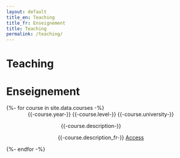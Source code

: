 ```yaml
---
layout: default
title_en: Teaching
title_fr: Enseignement
title: Teaching
permalink: /teaching/
---
```



<div class="row" id="blog-posts-container">
    <div class="col-lg-11 offset-md-1">
        <div class="card">
            <h1 class="card-title" lang='en'> Teaching </h1>
            <h1 class="card-title" lang='fr'> Enseignement </h1>
            {%- for course in site.data.courses -%}
            <div class="card">
                <div class="row" style="text-align: center">
                    <div class="col-lg-2" style="display: inline-block">
                        {{-course.year-}}
                    </div>
                    <div class="col-lg-3" style="display: inline-block">
                        {{-course.level-}}
                    </div>
                    <div class="col-lg-3" style="display: inline-block">
                        {{-course.university-}}
                    </div>
                    <div class="col-lg-3" style="display: inline-block">
                        <p lang='en'>{{-course.description-}}</p>
                        <p lang='fr'>{{-course.description_fr-}}</p>
                        <!--{% if site.fr %}
                        {{course.description_fr}}    
                        {% else %}
                        {{course.description}}
                        {% endif %}-->
                    </div>
                    <div class="col-lg-1" style="display: inline-block">
                        <a href='{{course.url}}' rel="noopener noreferrer" target=_blank class="btn btn-dark btn-lg">Access</a>                        
                    </div>
                </div>
            </div>
            {%- endfor -%}
        </div>
    </div>
</div>
